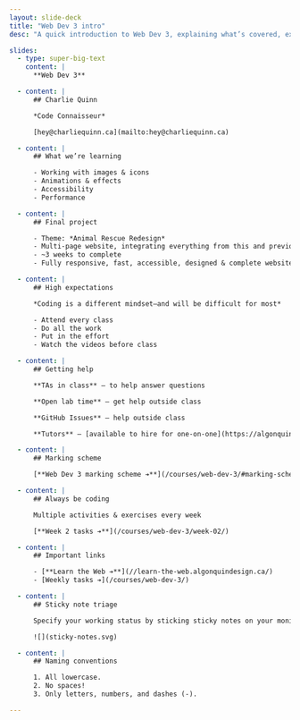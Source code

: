 ```yaml
---
layout: slide-deck
title: "Web Dev 3 intro"
desc: "A quick introduction to Web Dev 3, explaining what’s covered, expectations & marking scheme."

slides:
  - type: super-big-text
    content: |
      **Web Dev 3**

  - content: |
      ## Charlie Quinn

      *Code Connaisseur*

      [hey@charliequinn.ca](mailto:hey@charliequinn.ca)

  - content: |
      ## What we’re learning

      - Working with images & icons
      - Animations & effects
      - Accessibility
      - Performance

  - content: |
      ## Final project

      - Theme: *Animal Rescue Redesign*
      - Multi-page website, integrating everything from this and previous terms
      - ~3 weeks to complete
      - Fully responsive, fast, accessible, designed & complete website

  - content: |
      ## High expectations

      *Coding is a different mindset—and will be difficult for most*

      - Attend every class
      - Do all the work
      - Put in the effort
      - Watch the videos before class

  - content: |
      ## Getting help

      **TAs in class** — to help answer questions

      **Open lab time** — get help outside class

      **GitHub Issues** — help outside class

      **Tutors** — [available to hire for one-on-one](https://algonquincollege.libguides.com/slc/peer-tutoring)

  - content: |
      ## Marking scheme

      [**Web Dev 3 marking scheme ➔**](/courses/web-dev-3/#marking-scheme)

  - content: |
      ## Always be coding

      Multiple activities & exercises every week

      [**Week 2 tasks ➔**](/courses/web-dev-3/week-02/)

  - content: |
      ## Important links

      - [**Learn the Web ➔**](//learn-the-web.algonquindesign.ca/)
      - [Weekly tasks ➔](/courses/web-dev-3/)

  - content: |
      ## Sticky note triage

      Specify your working status by sticking sticky notes on your monitor

      ![](sticky-notes.svg)

  - content: |
      ## Naming conventions

      1. All lowercase.
      2. No spaces!
      3. Only letters, numbers, and dashes (-).

---
```


